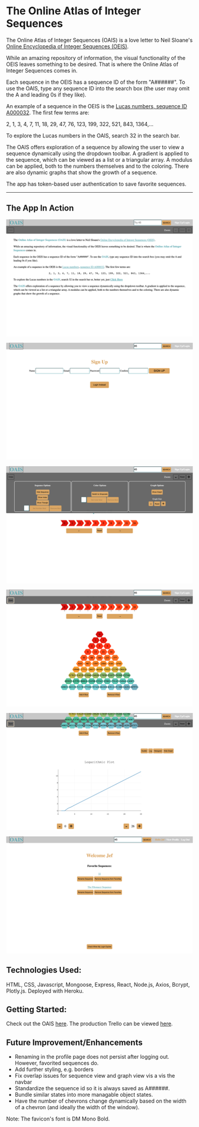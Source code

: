 # The Online Atlas of Integer Sequences

The Online Atlas of Integer Sequences (OAIS) is a love letter to Neil Sloane's [Online Encyclopedia of Integer Sequences (OEIS)](http://oeis.org/).

While an amazing repository of information, the visual functionality of the OEIS leaves something to be desired. That is where the Online Atlas of Integer Sequences comes in.

Each sequence in the OEIS has a sequence ID of the form "A######". To use the OAIS, type any sequence ID into the search box (the user may omit the A and leading 0s if they like).

An example of a sequence in the OEIS is the [Lucas numbers, sequence ID A000032](http://oeis.org/A000032). The first few terms are:

2, 1, 3, 4, 7, 11, 18, 29, 47, 76, 123, 199, 322, 521, 843, 1364,...

To explore the Lucas numbers in the OAIS, search 32 in the search bar.

The OAIS offers exploration of a sequence by allowing the user to view a sequence dynamically using the dropdown toolbar. A gradient is applied to the sequence, which can be viewed as a list or a triangular array. A modulus can be applied, both to the numbers themselves and to the coloring. There are also dynamic graphs that show the growth of a sequence.

The app has token-based user authentication to save favorite sequences.

---

## The App In Action

![About Page](./public/screenshots/AboutPage.png "About Page")

![Sign Up Page](./public/screenshots/SignUpPage.png "Sign Up Page")

![Dropdown](./public/screenshots/Dropdown.png "Dropdown")

![Sequence And Triangle](./public/screenshots/SequenceAndTriangle.png "Sequence And Triangle")

![Graph](./public/screenshots/Graph.png "Graph")

![ProfilePage](./public/screenshots/ProfilePage.png "Profile Page")

## Technologies Used:

HTML, CSS, Javascript, Mongoose, Express, React, Node.js, Axios, Bcrypt, Plotly.js. Deployed with Heroku.

## Getting Started:

Check out the OAIS [here](https://online-atlas-integer-sequences.herokuapp.com/signup). The production Trello can be viewed [here](https://trello.com/b/nmh4WFyH/oais).

## Future Improvement/Enhancements

- Renaming in the profile page does not persist after logging out. However, favorited sequences do.
- Add further styling, e.g. borders
- Fix overlap issues for sequence view and graph view vis a vis the navbar
- Standardize the sequence id so it is always saved as A######.
- Bundle similar states into more managable object states.
- Have the number of chevrons change dynamically based on the width of a chevron (and ideally the width of the window).

Note: The favicon's font is DM Mono Bold.
